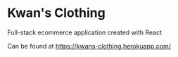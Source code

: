 # Kwan's Clothing
Full-stack ecommerce application created with React

Can be found at https://kwans-clothing.herokuapp.com/
